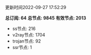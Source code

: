 更新时间2022-09-27 17:52:29

**总订阅: 64**
**总节点: 9845**
**有效节点: 2013**
- ss节点: 216
- v2ray节点: 1704
- trojan节点: 92
- ssr节点: 1
